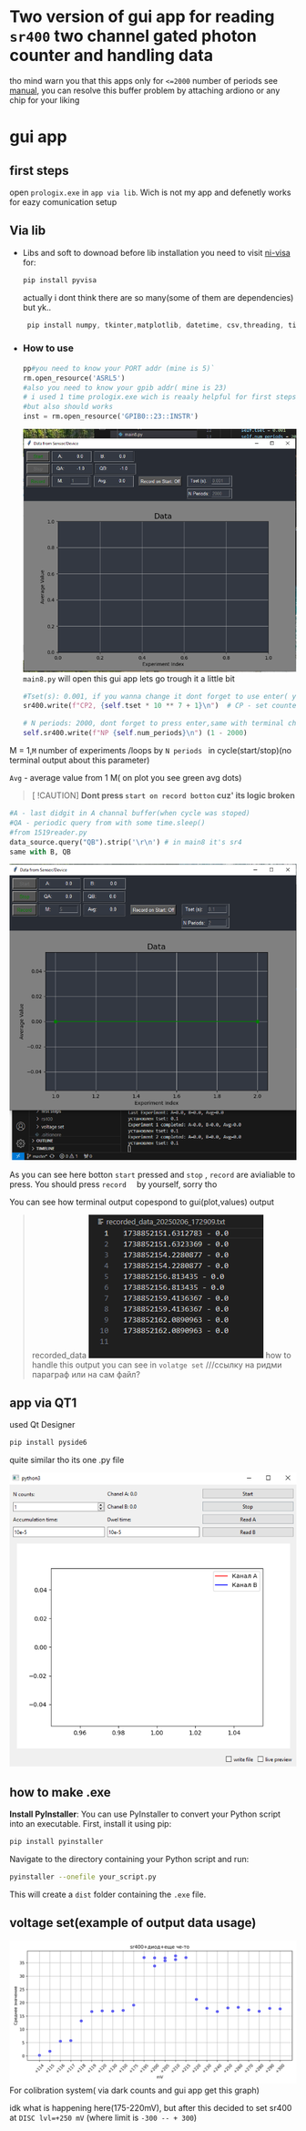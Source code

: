 # Two version of gui app for reading `sr400` two channel gated photon counter and handling data

tho mind warn you that this apps only for `<=2000` number of periods see [manual](https://www.thinksrs.com/downloads/pdfs/manuals/SR400m.pdf), you can resolve this buffer problem by attaching ardiono or any chip for your liking

# gui app

## first steps

open `prologix.exe` in `app via lib`. Wich is not my app and defenetly works for eazy comunication setup

## Via lib

* Libs and soft to downoad
  before lib installation you need to visit [ni-visa](https://www.ni.com/en/support/downloads/drivers/download.ni-visa.html#558610) for:

  ```powershell
  pip install pyvisa
  ```

  actually i dont think there are so many(some of them are dependencies) but yk..

  ```powershell
   pip install numpy, tkinter,matplotlib, datetime, csv,threading, time, Queue
  ```
* ### **How to use**


  ```python
  pp#you need to know your PORT addr (mine is 5)`
  rm.open_resource('ASRL5')
  #also you need to know your gpib addr( mine is 23)
  # i used 1 time prologix.exe wich is reaaly helpful for first steps, 
  #but also should works
  inst = rm.open_resource('GPIB0::23::INSTR')
  ```

  ![1738852502800](images/readme/1738852502800.png)
  `main8.py` will open this gui app lets go trough it a little bit

  ```python
  #Tset(s): 0.001, if you wanna change it dont forget to use enter( you can check your self in terminal)
  sr400.write(f"CP2, {self.tset * 10 ** 7 + 1}\n")  # CP - set counter i time interval for 1 period(N) from 10**(-9) to 100 seconds
  ```

  ```python
  # N periods: 2000, dont forget to press enter,same with terminal check
  self.sr400.write(f"NP {self.num_periods}\n") (1 - 2000)
  ```

M = 1,`M` number of experiments /loops by `N periods ` in cycle(start/stop)(no terminal output about this parameter)

`Avg` - average value from 1 M( on plot you see green avg dots)

> [ !CAUTION]
> **Dont press `start on record botton` cuz' its logic broken**

```python
#A - last didgit in A channal buffer(when cycle was stoped)
#QA - periodic query from with some time.sleep() 
#from 1519reader.py
data_source.query("QB").strip('\r\n') # in main8 it's sr4
same with B, QB
```

![1738852519093](images/readme/1738852519093.png)

As you can see here botton `start` pressed and `stop` , `record` are avialiable to press. You should press `record  ` by yourself, sorry tho

You can see how terminal output copespond to gui(plot,values) output

> recorded_data
> ![1738852527161](images/readme/1738852527161.png)
> how to handle this output you can see in `volatge set` ///ссылку на ридми параграф или на сам файл?

## app via QT1

used Qt Designer

```powershell
pip install pyside6
```

quite similar tho its one .py file

![1738867295191](images/readme/1738867295191.png)

## how to make .exe

**Install PyInstaller**: You can use PyInstaller to convert your Python script into an executable. First, install it using pip:

```bash
pip install pyinstaller
```

Navigate to the directory containing your Python script and run:

```bash
pyinstaller --onefile your_script.py
```

This will create a `dist` folder containing the `.exe` file.

## voltage set(example of output data usage)

![voltage](images/readme/1738850634567.png)
For colibration system( via dark counts and gui app get this graph)

idk what is happening here(175-220mV), but after this decided to set sr400 at `DISC lvl=+250 mV` (where limit is `-300 -- + 300`)
